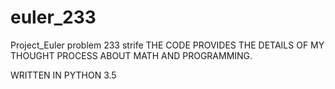# euler_233
Project_Euler problem 233 strife
THE CODE PROVIDES THE DETAILS OF MY THOUGHT PROCESS ABOUT MATH AND PROGRAMMING.

WRITTEN IN PYTHON 3.5
